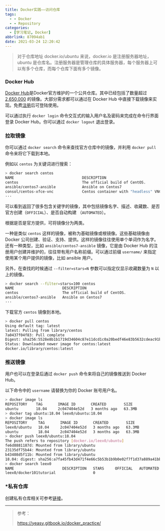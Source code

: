 ```yaml
---
title: Docker实践——访问仓库
tags:
  - - Docker
  - - Repository
categories:
  - [学习笔记, Docker]
abbrlink: 87094ab1
date: 2021-03-24 12:20:42
---
```


> 对于仓库地址 docker.io/ubuntu 来说，docker.io 是注册服务器地址，ubuntu 是仓库名。注册服务器是管理仓库的具体服务器，每个服务器上可以有多个仓库，而每个仓库下面有多个镜像。

### Docker Hub

[Docker Hub](https://hub.docker.com/)是Docker官方维护的一个公共仓库。其中已经包括了数量超过 [2,650,000](https://hub.docker.com/search/?type=image) 的镜像。大部分需求都可以通过在 Docker Hub 中直接下载镜像来实现。免费[注册](https://hub.docker.com)后可登陆使用。

可以通过执行 `docker login` 命令交互式的输入用户名及密码来完成在命令行界面登录 Docker Hub。你可以通过 `docker logout` 退出登录。

### 拉取镜像

你可以通过 `docker search` 命令来查找官方仓库中的镜像，并利用 `docker pull` 命令来将它下载到本地。

例如以 `centos` 为关键词进行搜索：

```bash
> docker search centos
NAME                               DESCRIPTION                                     STARS     OFFICIAL   AUTOMATED
centos                             The official build of CentOS.                   6476      [OK]
ansible/centos7-ansible            Ansible on Centos7                              133                  [OK]
consol/centos-xfce-vnc             Centos container with "headless" VNC session…   127                  [OK]
···
```

可以看到返回了很多包含关键字的镜像，其中包括镜像名字、描述、收藏数、是否官方创建（`OFFICIAL`）、是否自动构建 （`AUTOMATED`）。

根据是否是官方提供，可将镜像分为两类。

一种是类似 `centos` 这样的镜像，被称为基础镜像或根镜像。这些基础镜像由 Docker 公司创建、验证、支持、提供。这样的镜像往往使用单个单词作为名字。还有一种类型，比如 `ansible/centos7-ansible` 镜像，它是由 Docker Hub 的注册用户创建并维护的，往往带有用户名称前缀。可以通过前缀 `username/` 来指定使用某个用户提供的镜像，比如 ansible 用户。

另外，在查找的时候通过 `--filter=stars=N` 参数可以指定仅显示收藏数量为 `N` 以上的镜像。

```bash
> docker search --filter=stars=100 centos
NAME                      DESCRIPTION                                     STARS     OFFICIAL   AUTOMATED
centos                    The official build of CentOS.                   6476      [OK]
ansible/centos7-ansible   Ansible on Centos7                              133                  [OK]
···
```

下载官方 `centos` 镜像到本地。

```bash
> docker pull centos
Using default tag: latest
latest: Pulling from library/centos
7a0437f04f83: Pull complete
Digest: sha256:5528e8b1b1719d34604c87e11dcd1c0a20bedf46e83b5632cdeac91b8c04efc1
Status: Downloaded newer image for centos:latest
docker.io/library/centos:latest
```

### 推送镜像

用户也可以在登录后通过 `docker push` 命令来将自己的镜像推送到 Docker Hub。

以下命令中的 `username` 请替换为你的 Docker 账号用户名。

```bash
> docker image ls
REPOSITORY    TAG       IMAGE ID       CREATED        SIZE
ubuntu        18.04     2c047404e52d   3 months ago   63.3MB
> docker tag ubuntu:18.04 leex0/ubuntu:18.04
> docker image ls
REPOSITORY     TAG       IMAGE ID       CREATED        SIZE
leex0/ubuntu   18.04     2c047404e52d   3 months ago   63.3MB
ubuntu         18.04     2c047404e52d   3 months ago   63.3MB
> docker push leex0/ubuntu:18.04
The push refers to repository [docker.io/leex0/ubuntu]
fe6d8881187d: Mounted from library/ubuntu
23135df75b44: Mounted from library/ubuntu
b43408d5f11b: Mounted from library/ubuntu
18.04: digest: sha256:a7fa45fb43d471f4e66c5b53b1b9b0e02f7f1d37a889a41bbe1601fac70cb54e size: 943
> docker search leex0
NAME                      DESCRIPTION   STARS     OFFICIAL   AUTOMATED
leex0/docker101tutorial                 0
```



### *私有仓库

创建私有仓库相关可参考[链接](https://yeasy.gitbook.io/docker_practice/repository/registry)。

---

> 参考：
>
> https://yeasy.gitbook.io/docker_practice/

